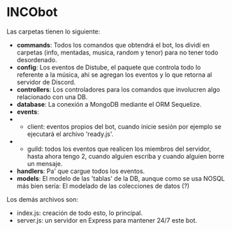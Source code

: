 # INCObot

Las carpetas tienen lo siguiente:

- **commands**: Todos los comandos que obtendrá el bot, los dividí en carpetas (info, mentadas, musica, random y tenor) para no tener todo desordenado.
- **config**: Los eventos de Distube, el paquete que controla todo lo referente a la música, ahi se agregan los eventos y lo que retorna al servidor de Discord.
- **controllers**: Los controladores para los comandos que involucren algo relacionado con una DB.
- **database**: La conexión a MongoDB mediante el ORM Sequelize.
- **events**: 
- - client: eventos propios del bot, cuando inicie sesión por ejemplo se ejecutará el archivo 'ready.js'.
- - guild: todos los eventos que realicen los miembros del servidor, hasta ahora tengo 2, cuando alguien escriba y cuando alguien borre un mensaje.
- **handlers**: Pa' que cargue todos los eventos.
- **models**: El modelo de las 'tablas' de la DB, aunque como se usa NOSQL más bien sería: El modelado de las colecciones de datos (?)

Los demás archivos son:
- index.js: creación de todo esto, lo principal.
- server.js: un servidor en Express para mantener 24/7 este bot.